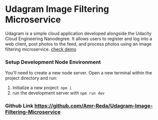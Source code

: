 # Udagram Image Filtering Microservice

Udagram is a simple cloud application developed alongside the Udacity Cloud Engineering Nanodegree. It allows users to register and log into a web client, post photos to the feed, and process photos using an image filtering microservice.
[check demo](http://imagefilter-env.xwefu7p823.us-east-1.elasticbeanstalk.com/filteredimage?image_url=https://udacity-test-aws.s3.amazonaws.com/img/van-336606_1280.jpg)

### Setup Development Node Environment

You'll need to create a new node server. Open a new terminal within the project directory and run:

1. Initialize a new project: `npm i`
2. run the development server with `npm run dev`

### Github Link https://github.com/Amr-Reda/Udagram-Image-Filtering-Microservice

